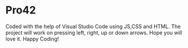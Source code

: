 # Pro42
Coded with the help of Visual Studio Code using JS,CSS and HTML. The project will work on pressing left, right, up or down arrows. Hope you will love it. Happy Coding!
